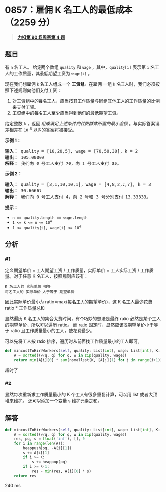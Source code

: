 # 0857：雇佣 K 名工人的最低成本（2259 分）


> <u>**[力扣第 90 场周赛第 4 题](https://leetcode.cn/problems/minimum-cost-to-hire-k-workers/)**</u>

## 题目

<p>有 <code>n</code> 名工人。 给定两个数组 <code>quality</code> 和 <code>wage</code> ，其中，<code>quality[i]</code> 表示第 <code>i</code> 名工人的工作质量，其最低期望工资为 <code>wage[i]</code> 。</p>

<p>现在我们想雇佣 <code>k</code> 名工人组成一个 <strong>工资组</strong><em>。</em>在雇佣 一组 <code>k</code> 名工人时，我们必须按照下述规则向他们支付工资：</p>

<ol>
<li>对工资组中的每名工人，应当按其工作质量与同组其他工人的工作质量的比例来支付工资。</li>
<li>工资组中的每名工人至少应当得到他们的最低期望工资。</li>
</ol>

<p>给定整数 <code>k</code> ，返回 <em>组成满足上述条件的付费群体所需的最小金额 </em>。与实际答案误差相差在 <code>10<sup>-5</sup></code> 以内的答案将被接受。</p>



<ol>
</ol>

<p><strong class="example">示例 1：</strong></p>

<pre>
<strong>输入： </strong>quality = [10,20,5], wage = [70,50,30], k = 2
<strong>输出： </strong>105.00000
<strong>解释：</strong> 我们向 0 号工人支付 70，向 2 号工人支付 35。</pre>

<p><strong class="example">示例 2：</strong></p>

<pre>
<strong>输入： </strong>quality = [3,1,10,10,1], wage = [4,8,2,2,7], k = 3
<strong>输出： </strong>30.66667
<strong>解释： </strong>我们向 0 号工人支付 4，向 2 号和 3 号分别支付 13.33333。</pre>



<p><strong>提示：</strong></p>

<ul>
<li><code>n == quality.length == wage.length</code></li>
<li><code>1 &lt;= k &lt;= n &lt;= 10<sup>4</sup></code></li>
<li><code>1 &lt;= quality[i], wage[i] &lt;= 10<sup>4</sup></code></li>
</ul>


## 分析

### #1

定义期望单价 = 工人期望工资 / 工作质量，实际单价 = 工人实际工资 / 工作质量。对于任意 K 名工人，按照规则应该有：

	K 名工人的 实际单价 相等
	每名工人的 实际单价 大于等于 期望单价

因此实际单价最小为 ratio=max(每名工人的期望单价)，这 K 名工人最少花费 ratio * 工作质量总和

显然遍历 K 名工人的集合太费时间，有个巧妙的想法是最终 ratio 必然是某个工人的期望单价，所以可以遍历 ratio。
而 ratio 固定时，显然应该找期望单价小于等于 ratio 且工作质量最小的工人，使花费最少。

可以先将工人按 ratio 排序，遍历时从前面找工作质量最小的工人即可。
	
```python
def mincostToHireWorkers(self, quality: List[int], wage: List[int], K: int) -> float:
	A = sorted((w/q, q) for q, w in zip(quality, wage))
	return min(A[i][0] * sum(nsmallest(K, [A[j][1] for j in range(i+1)])) for i in range(K-1, len(A)))
```

超时了

### #2

显然每次重新求工作质量最小的 K 个工人有很多重复计算，可以用 list 或者大顶堆来维护。
还可以添加一个变量 s 维护元素之和。
	
## 解答

```python
def mincostToHireWorkers(self, quality: List[int], wage: List[int], K: int) -> float:
	A = sorted((w/q, q) for q, w in zip(quality, wage))
	res, pq, s = float('inf'), [], 0
	for i in range(len(A)):
		heappush(pq, -A[i][1])
		s += A[i][1]
		if i >= K:
			s += heappop(pq)
		if i >= K-1:
			res = min(res, A[i][0] * s)
	return res
```

240 ms

